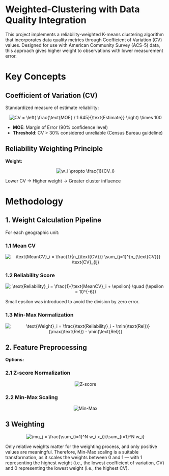 # Weighted-Clustering with Data Quality Integration
This project implements a reliability-weighted K-means clustering algorithm that incorporates data quality metrics through Coefficient of Variation (CV) values. Designed for use with American Community Survey (ACS-5) data, this approach gives higher weight to observations with lower measurement error. 

# Key Concepts

## Coefficient of Variation (CV)

Standardized measure of estimate reliability:

<div align="center">
<img src="https://latex.codecogs.com/svg.image?CV%20%3D%20%5Cleft(%20%5Cfrac%7B%5Ctext%7BMOE%7D%20%2F%201.645%7D%7B%5Ctext%7BEstimate%7D%7D%20%5Cright)%20%5Ctimes%20100" title="CV = \left( \frac{\text{MOE} / 1.645}{\text{Estimate}} \right) \times 100" />
</div>

- **MOE**: Margin of Error (90% confidence level)  
- **Threshold**: CV > 30% considered unreliable (Census Bureau guideline)

## Reliability Weighting Principle

**Weight:**

<div align="center">
<img src="https://latex.codecogs.com/svg.image?w_i%20%5Cpropto%20%5Cfrac%7B1%7D%7BCV_i%7D" title="w_i \propto \frac{1}{CV_i}" />
</div>

Lower CV → Higher weight → Greater cluster influence

# Methodology

## 1. Weight Calculation Pipeline

For each geographic unit:

### 1.1 Mean CV
<div align="center">
<img src="https://latex.codecogs.com/svg.image?\text{MeanCV}_i%20=%20\frac{1}{n_{\text{CV}}}%20\sum_{j=1}^{n_{\text{CV}}}%20\text{CV}_{ij}" title="\text{MeanCV}_i = \frac{1}{n_{\text{CV}}} \sum_{j=1}^{n_{\text{CV}}} \text{CV}_{ij}" />
</div>

### 1.2 Reliability Score
<div align="center">
<img src="https://latex.codecogs.com/svg.image?\text{Reliability}_i%20=%20\frac{1}{\text{MeanCV}_i%20+%20\epsilon}%20\quad%20(\epsilon%20=%2010^{-6})" title="\text{Reliability}_i = \frac{1}{\text{MeanCV}_i + \epsilon} \quad (\epsilon = 10^{-6})" />
</div>

Small epsilon was introduced to avoid the division by zero error. 

### 1.3 Min-Max Normalization
<div align="center">
<img src="https://latex.codecogs.com/svg.image?\text{Weight}_i%20=%20\frac{\text{Reliability}_i%20-%20\min(\text{Rel})}{\max(\text{Rel})%20-%20\min(\text{Rel})}" title="\text{Weight}_i = \frac{\text{Reliability}_i - \min(\text{Rel})}{\max(\text{Rel}) - \min(\text{Rel})}" />
</div>

## 2. Feature Preprocessing

**Options:**

### 2.1 Z-score Normalization
<div align="center">
<img src="https://latex.codecogs.com/svg.image?z%20=%20\frac{x%20-%20\mu}{\sigma}" alt="Z-score" />
</div>

### 2.2 Min-Max Scaling
<div align="center">
<img src="https://latex.codecogs.com/svg.image?x'%20=%20\frac{x%20-%20x_{\min}}{x_{\max}%20-%20x_{\min}}" alt="Min-Max" />
</div>

## 3 Weighting

<div align="center">
<img src="https://latex.codecogs.com/svg.image?\mu_j%20=%20\frac{\sum_{i=1}^N%20w_i%20x_i}{\sum_{i=1}^N%20w_i}" title="\mu_j = \frac{\sum_{i=1}^N w_i x_i}{\sum_{i=1}^N w_i}" />
</div>

Only relative weights matter for the weighting process, and only positive values are meaningful. Therefore, Min-Max scaling is a suitable transformation, as it scales the weights between 0 and 1 — with 1 representing the highest weight (i.e., the lowest coefficient of variation, CV) and 0 representing the lowest weight (i.e., the highest CV).
